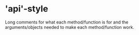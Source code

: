 # 'api'-style

Long comments for what each method/function is for and the arguments/objects needed to make each method/function work.

  